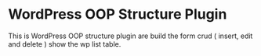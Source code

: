# WordPress OOP Structure Plugin
This is WordPress OOP structure plugin are build the form crud ( insert, edit and delete ) show the wp list table.
